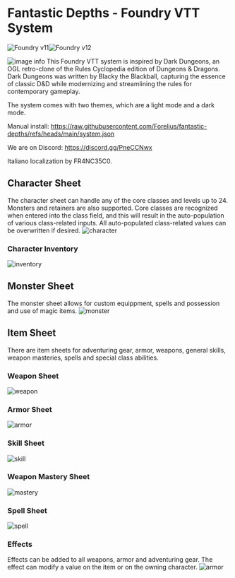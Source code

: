 # Fantastic Depths - Foundry VTT System

![Foundry v11](https://img.shields.io/badge/foundry-v11-green)![Foundry v12](https://img.shields.io/badge/foundry-v12-green)

![image info](./assets/cover.webp)
This Foundry VTT system is inspired by Dark Dungeons, an OGL retro-clone of the Rules Cyclopedia edition of Dungeons & Dragons. Dark Dungeons was written by Blacky the Blackball, capturing the essence of classic D&D while modernizing and streamlining the rules for contemporary gameplay.

The system comes with two themes, which are a light mode and a dark mode.

Manual install: https://raw.githubusercontent.com/Forelius/fantastic-depths/refs/heads/main/system.json

We are on Discord: https://discord.gg/PneCCNwx

Italiano localization by FR4NC35C0.

## Character Sheet
The character sheet can handle any of the core classes and levels up to 24. Monsters and retainers are also supported. Core classes are recognized when entered into the class field, and this will result in the auto-population of various class-related inputs. All auto-populated class-related values can be overwritten if desired.
![character](./assets/img/docs/charsheet1.jpg)

### Character Inventory
![inventory](./assets/img/docs/charsheet2.jpg)

## Monster Sheet
The monster sheet allows for custom equippment, spells and possession and use of magic items.
![monster](./assets/img/docs/monstersheet1.jpg)

## Item Sheet
There are item sheets for adventuring gear, armor, weapons, general skills, weapon masteries, spells and special class abilities.

### Weapon Sheet
![weapon](./assets/img/docs/weaponsheet.jpg)

### Armor Sheet
![armor](./assets/img/docs/armorsheet1.jpg)

### Skill Sheet
![skill](./assets/img/docs/skillsheet1.jpg)

### Weapon Mastery Sheet
![mastery](./assets/img/docs/mastery1.jpg)

### Spell Sheet
![spell](./assets/img/docs/spellsheet1.jpg)

### Effects
Effects can be added to all weapons, armor and adventuring gear. The effect can modify a value on the item or on the owning character.
![armor](./assets/img/docs/itemeffects1.jpg)